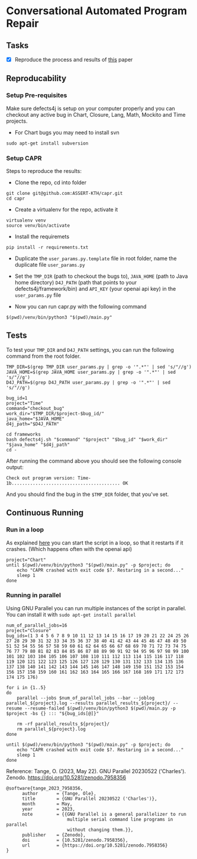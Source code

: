 # Conversational Automated Program Repair


## Tasks

- [x] Reproduce the process and results of [this](https://docs.gitlab.com/ee/user/project/repository/web_editor.html#upload-a-file) paper


## Reproducability

### Setup Pre-requisites

Make sure defects4j is setup on your computer properly and you can checkout any active bug in Chart, Closure, Lang, Math, Mockito and Time projects.

- For Chart bugs you may need to install svn
```
sudo apt-get install subversion
```

### Setup CAPR

Steps to reproduce the results:

- Clone the repo, cd into folder
```
git clone git@github.com:ASSERT-KTH/capr.git
cd capr
```

- Create a virtualenv for the repo, activate it
```
virtualenv venv
source venv/bin/activate
```

- Install the requiremets
```
pip install -r requirements.txt
```

- Duplicate the `user_params.py.template` file in root folder, name the duplicate file `user_params.py`

- Set the `TMP_DIR` (path to checkout the bugs to), `JAVA_HOME` (path to Java home directory) `D4J_PATH` (path that points to your defects4j/framework/bin) and `API_KEY` (your openai api key) in the `user_params.py` file

- Now you can run capr.py with the following command
```
$(pwd)/venv/bin/python3 "$(pwd)/main.py"
```

## Tests

To test your `TMP_DIR` and `D4J_PATH` settings, you can run the following command from the root folder.

```
TMP_DIR=$(grep TMP_DIR user_params.py | grep -o '".*"' | sed 's/"//g')
JAVA_HOME=$(grep JAVA_HOME user_params.py | grep -o '".*"' | sed 's/"//g')
D4J_PATH=$(grep D4J_PATH user_params.py | grep -o '".*"' | sed 's/"//g')

bug_id=1
project="Time"
command="checkout_bug"
work_dir="$TMP_DIR/$project-$bug_id/"
java_home="$JAVA_HOME"
d4j_path="$D4J_PATH"

cd frameworks
bash defects4j.sh "$command" "$project" "$bug_id" "$work_dir" "$java_home" "$d4j_path"
cd -
```
After running the command above you should see the following console output:
```
Check out program version: Time-1b......................................... OK
```
And you should find the bug in the `$TMP_DIR` folder, that you've set.

## Continuous Running

### Run in a loop

As explained [here](https://stackoverflow.com/questions/696839/how-do-i-write-a-bash-script-to-restart-a-process-if-it-dies) you can start the script in a loop, so that it restarts if it crashes. (Which happens often with the openai api)

```
project="Chart" 
until $(pwd)/venv/bin/python3 "$(pwd)/main.py" -p $project; do
    echo "CAPR crashed with exit code $?. Restaring in a second..."
    sleep 1
done
```

### Running in parallel

Using GNU Parallel you can run multiple instances of the script in parallel. You can install it with `sudo apt-get install parallel`

```
num_of_parallel_jobs=16
project="Closure" 
bug_ids=(1 3 4 5 6 7 8 9 10 11 12 13 14 15 16 17 19 20 21 22 24 25 26 27 28 29 30 31 32 33 34 35 36 37 38 40 41 42 43 44 45 46 47 48 49 50 51 52 54 55 56 57 58 59 60 61 62 64 65 66 67 68 69 70 71 72 73 74 75 76 77 79 80 81 82 83 84 85 86 87 88 89 90 91 92 94 95 96 97 98 99 100 101 102 103 104 105 106 107 108 110 111 112 113 114 115 116 117 118 119 120 121 122 123 125 126 127 128 129 130 131 132 133 134 135 136 137 138 140 141 142 143 144 145 146 147 148 149 150 151 152 153 154 156 157 158 159 160 161 162 163 164 165 166 167 168 169 171 172 173 174 175 176)

for i in {1..5}
do
    parallel --jobs $num_of_parallel_jobs --bar --joblog parallel_${project}.log --results parallel_results_${project}/ --resume --resume-failed $(pwd)/venv/bin/python3 $(pwd)/main.py -p $project -bs {} ::: "${bug_ids[@]}"

    rm -rf parallel_results_${project}/
    rm parallel_${project}.log
done

until $(pwd)/venv/bin/python3 "$(pwd)/main.py" -p $project; do
    echo "CAPR crashed with exit code $?. Restaring in a second..."
    sleep 1
done
```

Reference: Tange, O. (2023, May 22). GNU Parallel 20230522 ('Charles'). Zenodo. https://doi.org/10.5281/zenodo.7958356

```
@software{tange_2023_7958356,
      author       = {Tange, Ole},
      title        = {GNU Parallel 20230522 ('Charles')},
      month        = May,
      year         = 2023,
      note         = {{GNU Parallel is a general parallelizer to run
                       multiple serial command line programs in parallel
                       without changing them.}},
      publisher    = {Zenodo},
      doi          = {10.5281/zenodo.7958356},
      url          = {https://doi.org/10.5281/zenodo.7958356}
}
```